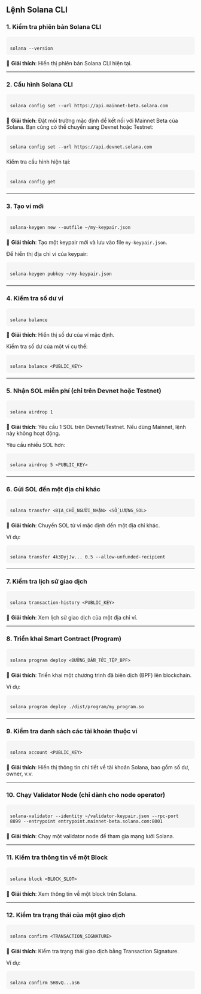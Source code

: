 <script>
document.addEventListener("DOMContentLoaded", function() {
    document.querySelectorAll("pre code").forEach((codeBlock) => {
        const button = document.createElement("button");
        button.className = "copy-button";
        button.innerText = "Copy";

        button.addEventListener("click", () => {
            navigator.clipboard.writeText(codeBlock.innerText).then(() => {
                button.innerText = "Copied!";
                setTimeout(() => {
                    button.innerText = "Copy";
                }, 2000);
            }).catch((err) => {
                console.error("Failed to copy: ", err);
            });
        });

        const pre = codeBlock.parentNode;
        pre.parentNode.insertBefore(button, pre);
    });
});
</script>

<style>
.copy-button {
    position: absolute;
    right: 10px;
    top: 10px;
    background: #007bff;
    color: white;
    border: none;
    padding: 5px 10px;
    font-size: 12px;
    cursor: pointer;
    border-radius: 4px;
}
.copy-button:hover {
    background: #0056b3;
}
pre {
    position: relative;
    background: #f5f5f5;
    padding: 10px;
    border-radius: 5px;
}
</style>

## Lệnh Solana CLI

### 1. Kiểm tra phiên bản Solana CLI

<pre><code>
solana --version
</code></pre>

📌 **Giải thích**: Hiển thị phiên bản Solana CLI hiện tại.

---

### 2. Cấu hình Solana CLI

<pre><code>
solana config set --url https://api.mainnet-beta.solana.com
</code></pre>

📌 **Giải thích**: Đặt môi trường mặc định để kết nối với Mainnet Beta của Solana. Bạn cũng có thể chuyển sang Devnet hoặc Testnet:

<pre><code>
solana config set --url https://api.devnet.solana.com
</code></pre>

Kiểm tra cấu hình hiện tại:

<pre><code>
solana config get
</code></pre>

---

### 3. Tạo ví mới

<pre><code>
solana-keygen new --outfile ~/my-keypair.json
</code></pre>

📌 **Giải thích**: Tạo một keypair mới và lưu vào file `my-keypair.json`.

Để hiển thị địa chỉ ví của keypair:

<pre><code>
solana-keygen pubkey ~/my-keypair.json
</code></pre>

---

### 4. Kiểm tra số dư ví

<pre><code>
solana balance
</code></pre>

📌 **Giải thích**: Hiển thị số dư của ví mặc định.

Kiểm tra số dư của một ví cụ thể:

<pre><code>
solana balance &lt;PUBLIC_KEY&gt;
</code></pre>

---

### 5. Nhận SOL miễn phí (chỉ trên Devnet hoặc Testnet)

<pre><code>
solana airdrop 1
</code></pre>

📌 **Giải thích**: Yêu cầu 1 SOL trên Devnet/Testnet. Nếu dùng Mainnet, lệnh này không hoạt động.

Yêu cầu nhiều SOL hơn:

<pre><code>
solana airdrop 5 &lt;PUBLIC_KEY&gt;
</code></pre>

---

### 6. Gửi SOL đến một địa chỉ khác

<pre><code>
solana transfer &lt;ĐỊA_CHỈ_NGƯỜI_NHẬN&gt; &lt;SỐ_LƯỢNG_SOL&gt;
</code></pre>

📌 **Giải thích**: Chuyển SOL từ ví mặc định đến một địa chỉ khác.

Ví dụ:

<pre><code>
solana transfer 4k3DyjJw... 0.5 --allow-unfunded-recipient
</code></pre>

---

### 7. Kiểm tra lịch sử giao dịch

<pre><code>
solana transaction-history &lt;PUBLIC_KEY&gt;
</code></pre>

📌 **Giải thích**: Xem lịch sử giao dịch của một địa chỉ ví.

---

### 8. Triển khai Smart Contract (Program)

<pre><code>
solana program deploy &lt;ĐƯỜNG_DẪN_TỚI_TỆP_BPF&gt;
</code></pre>

📌 **Giải thích**: Triển khai một chương trình đã biên dịch (BPF) lên blockchain.

Ví dụ:

<pre><code>
solana program deploy ./dist/program/my_program.so
</code></pre>

---

### 9. Kiểm tra danh sách các tài khoản thuộc ví

<pre><code>
solana account &lt;PUBLIC_KEY&gt;
</code></pre>

📌 **Giải thích**: Hiển thị thông tin chi tiết về tài khoản Solana, bao gồm số dư, owner, v.v.

---

### 10. Chạy Validator Node (chỉ dành cho node operator)

<pre><code>
solana-validator --identity ~/validator-keypair.json --rpc-port 8899 --entrypoint entrypoint.mainnet-beta.solana.com:8001
</code></pre>

📌 **Giải thích**: Chạy một validator node để tham gia mạng lưới Solana.

---

### 11. Kiểm tra thông tin về một Block

<pre><code>
solana block &lt;BLOCK_SLOT&gt;
</code></pre>

📌 **Giải thích**: Xem thông tin về một block trên Solana.

---

### 12. Kiểm tra trạng thái của một giao dịch

<pre><code>
solana confirm &lt;TRANSACTION_SIGNATURE&gt;
</code></pre>

📌 **Giải thích**: Kiểm tra trạng thái giao dịch bằng Transaction Signature.

Ví dụ:

<pre><code>
solana confirm 5H8vQ...as6
</code></pre>
